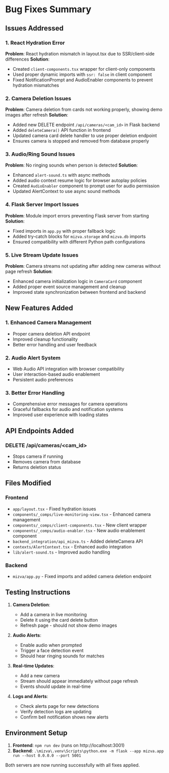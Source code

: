 # Bug Fixes Summary

## Issues Addressed

### 1. React Hydration Error

**Problem**: React hydration mismatch in layout.tsx due to SSR/client-side differences
**Solution**:

- Created `client-components.tsx` wrapper for client-only components
- Used proper dynamic imports with `ssr: false` in client component
- Fixed NotificationPrompt and AudioEnabler components to prevent hydration mismatches

### 2. Camera Deletion Issues

**Problem**: Camera deletion from cards not working properly, showing demo images after refresh
**Solution**:

- Added new DELETE endpoint `/api/cameras/<cam_id>` in Flask backend
- Added `deleteCamera()` API function in frontend
- Updated camera card delete handler to use proper deletion endpoint
- Ensures camera is stopped and removed from database properly

### 3. Audio/Ring Sound Issues

**Problem**: No ringing sounds when person is detected
**Solution**:

- Enhanced `alert-sound.ts` with async methods
- Added audio context resume logic for browser autoplay policies
- Created `AudioEnabler` component to prompt user for audio permission
- Updated AlertContext to use async sound methods

### 4. Flask Server Import Issues

**Problem**: Module import errors preventing Flask server from starting
**Solution**:

- Fixed imports in `app.py` with proper fallback logic
- Added try-catch blocks for `mizva.storage` and `mizva.db` imports
- Ensured compatibility with different Python path configurations

### 5. Live Stream Update Issues

**Problem**: Camera streams not updating after adding new cameras without page refresh
**Solution**:

- Enhanced camera initialization logic in `CameraCard` component
- Added proper event source management and cleanup
- Improved state synchronization between frontend and backend

## New Features Added

### 1. Enhanced Camera Management

- Proper camera deletion API endpoint
- Improved cleanup functionality
- Better error handling and user feedback

### 2. Audio Alert System

- Web Audio API integration with browser compatibility
- User interaction-based audio enablement
- Persistent audio preferences

### 3. Better Error Handling

- Comprehensive error messages for camera operations
- Graceful fallbacks for audio and notification systems
- Improved user experience with loading states

## API Endpoints Added

### DELETE /api/cameras/<cam_id>

- Stops camera if running
- Removes camera from database
- Returns deletion status

## Files Modified

### Frontend

- `app/layout.tsx` - Fixed hydration issues
- `components/_comps/live-monitoring-view.tsx` - Enhanced camera management
- `components/_comps/client-components.tsx` - New client wrapper
- `components/_comps/audio-enabler.tsx` - New audio enablement component
- `backend_integration/api_mizva.ts` - Added deleteCamera API
- `contexts/AlertContext.tsx` - Enhanced audio integration
- `lib/alert-sound.ts` - Improved audio handling

### Backend

- `mizva/app.py` - Fixed imports and added camera deletion endpoint

## Testing Instructions

1. **Camera Deletion**:

   - Add a camera in live monitoring
   - Delete it using the card delete button
   - Refresh page - should not show demo images

2. **Audio Alerts**:

   - Enable audio when prompted
   - Trigger a face detection event
   - Should hear ringing sounds for matches

3. **Real-time Updates**:

   - Add a new camera
   - Stream should appear immediately without page refresh
   - Events should update in real-time

4. **Logs and Alerts**:
   - Check alerts page for new detections
   - Verify detection logs are updating
   - Confirm bell notification shows new alerts

## Environment Setup

1. **Frontend**: `npm run dev` (runs on http://localhost:3001)
2. **Backend**: `.\mizva\.venv\Scripts\python.exe -m flask --app mizva.app run --host 0.0.0.0 --port 5001`

Both servers are now running successfully with all fixes applied.
